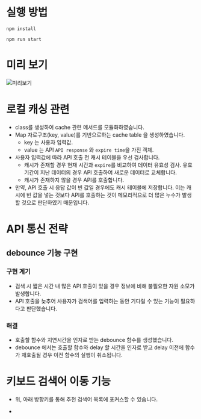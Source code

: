 # 실행 방법
```
npm install
```
```
npm run start
```
# 미리 보기
<img src="https://github.com/oplidote/pre-onboarding-11th-4week/assets/69412482/f93c6506-e278-4b12-a870-1678752c6bd5" alt="미리보기">

# 로컬 캐싱 관련
- class를 생성하여 cache 관련 메서드를 모듈화하였습니다.
- Map 자료구조(key, value)를 기반으로하는 cache table 을 생성하였습니다.
    - key 는 사용자 입력값.
    - value 는 API `API response` 와 `expire time`을 가진 객체.
- 사용자 입력값에 따라 API 호출 전 캐시 테이블을 우선 검사합니다.
    - 캐시가 존재할 경우 현재 시간과 `expire`를 비교하여 데이터 유효성 검사. 유효기간이 지난 데이터의 경우 API 호출하여 새로운 데이터로 교체합니다.
    - 캐시가 존재하지 않을 경우 API를 호출합니다.
- 만약, API 호출 시 응답 값이 빈 값일 경우에도 캐시 테이블에 저장합니다. 이는 캐시에 빈 값을 넣는 것보다 API를 호출하는 것이 메모리적으로 더 많은 누수가 발생할 것으로 판단하였기 때문입니다.

# API 통신 전략
## debounce 기능 구현
### 구현 계기
- 검색 시 짧은 시간 내 많은 API 호출이 있을 경우 정보에 비해 불필요한 자원 소모가 발생합니다.
- API 호출을 늦추어 사용자가 검색어를 입력하는 동안 기다릴 수 있는 기능이 필요하다고 판단했습니다.
### 해결
- 호출할 함수와 지연시간을 인자로 받는 debounce 함수를 생성했습니다.
- debounce 에서는 호출할 함수와 delay 할 시간을 인자로 받고 delay 이전에 함수가 재호출될 경우 이전 함수의 실행이 취소됩니다.

# 키보드 검색어 이동 기능
- 위, 아래 방향키를 통해 추천 검색어 목록에 포커스할 수 있습니다.

- 
